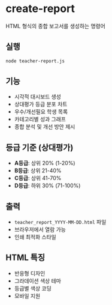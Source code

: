 # create-report

HTML 형식의 종합 보고서를 생성하는 명령어

## 실행
```bash
node teacher-report.js
```

## 기능
- 시각적 대시보드 생성
- 상대평가 등급 분포 차트
- 우수/개선필요 학생 목록
- 카테고리별 성과 그래프
- 종합 분석 및 개선 방안 제시

## 등급 기준 (상대평가)
- **A등급**: 상위 20% (1-20%)
- **B등급**: 상위 21-40% 
- **C등급**: 상위 41-70%
- **D등급**: 하위 30% (71-100%)

## 출력
- `teacher_report_YYYY-MM-DD.html` 파일
- 브라우저에서 열람 가능
- 인쇄 최적화 스타일

## HTML 특징
- 반응형 디자인
- 그라데이션 색상 테마
- 등급별 색상 코딩
- 모바일 지원